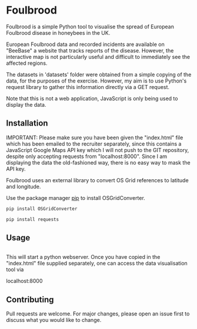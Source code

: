 # Foulbrood

Foulbrood is a simple Python tool to visualise the spread of European Foulbrood disease in honeybees in the UK.

European Foulbrood data and recorded incidents are available on "BeeBase" a website that tracks reports of the disease. However, the interactive map is
not particularly useful and difficult to immediately see the affected regions.

The datasets in 'datasets' folder were obtained from a simple copying of the data, for the purposes of the exercise. However, my aim is to use Python's request
library to gather this information directly via a GET request.

Note that this is not a web application, JavaScript is only being used to display the data.
 

## Installation

IMPORTANT: Please make sure you have been given the "index.html" file which has been emailed to the recruiter separately, since this contains a JavaScript
Google Maps API key which I will not push to the GIT repository, despite only accepting requests from "localhost:8000". Since I am displaying the data the old-fashioned way, there is no easy way to mask the API key.

Foulbrood uses an external library to convert OS Grid references to latitude and longitude.

Use the package manager [pip](https://pip.pypa.io/en/stable/) to install OSGridConverter.

```bash
pip install OSGridConverter

pip install requests
```



## Usage

```python foulbrood.py
```

This will start a python webserver. Once you have copied in the "index.html" file supplied separately, one can access the data visualisation tool via 

localhost:8000

## Contributing

Pull requests are welcome. For major changes, please open an issue first
to discuss what you would like to change.
